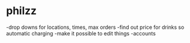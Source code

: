 # philzz

-drop downs for locations, times, max orders
-find out price for drinks so automatic charging
-make it possible to edit things
-accounts
